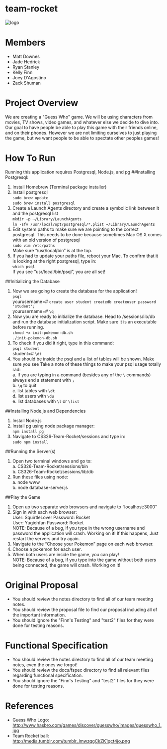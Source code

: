 team-rocket
===========

![logo](https://github.com/stanleyrya/CS326-Team-Rocket/raw/master/docs/logo.png)

Members
========
 - Matt Downes
 - Jade Hedrick
 - Ryan Stanley
 - Kelly Finn
 - Joey D'Agostino
 - Zack Shuman

# Project Overview

We are creating a "Guess Who" game. 
We will be using characters from movies, TV shows, video games, and whatever else we decide to dive into. 
Our goal to have people be able to play this game with their friends online, and on their phones. 
However we are not limiting ourselves to just playing the game, 
but we want people to be able to spectate other peoples games!

# How To Run  

Running this application requires Postgresql, Node.js, and pg
##Installing Postgresql:
1. Install Homebrew (Terminal package installer)  
2. Install postgresql  
`sudo brew update`  
`sudo brew install postgresql`  
3. Create a Launch Agents directory and create a symbolic link between it and the postgresql list  
`mkdir -p ~/Library/LaunchAgents`  
`ln -sfv /usr/local/opt/postgresql/*.plist ~/Library/LaunchAgents`  
4. Edit system paths to make sure we are pointing to the correct postgresql. This needs to be done because sometimes Mac OS X comes with an old version of postgresql  
`sudo vim /etc/paths`  
 	Make sure “/usr/local/bin” is at the top.  
5. If you had to update your paths file, reboot your Mac. To confirm that it is looking at the right postgresql, type in:  
`which psql`  
	If you see “usr/local/bin/psql”, you are all set!  

##Initializing the Database
1. Now we are going to create the database for the application!  
`psql`  
yourusername=# `create user student createdb createuser password 'student';`  
yourusername=# `\q`  
2. Now you are ready to initialize the database. Head to /sessions/lib/db and run the database initialization script. Make sure it is an executable before running.  
`chmod +x init-pokemon-db.sh`  
`./init-pokemon-db.sh`  
3. To check if you did it right, type in this command:  
`psql student`  
student=# `\dt`  
4. You should be inside the psql and a list of tables will be shown. Make sure you see  Take a note of these things to make your psql usage totally rad:  
a. If you are typing in a command (besides any of the `\` commands) always end a statement with `;`  
b. `\q` to quit  
c. list tables with `\dt`  
d. list users with `\du`  
e. list databases with `\l` or `\list`  

##Installing Node.js and Dependencies
1. Install Node.js  
2. Install pg using node package manager:  
`npm install pg`  
3. Navigate to CS326-Team-Rocket/sessions and type in:  
`sudo npm install` 

##Running the Server(s)
1. Open two terminal windows and go to:  
a. CS326-Team-Rocket/sessions/bin  
b. CS326-Team-Rocket/sessions/lib/db  
2. Run these files using node:  
a. node www  
b. node database-server.js  

##Play the Game
1. Open up two separate web browsers and navigate to “localhost:3000”  
2. Sign in with each web browser:  
User: SquirtleLover    Password: Rocket  
User: Yugiohfan        Password: Rocket  
NOTE: Because of a bug, if you type in the wrong username and password the application will crash. Working on it! If this happens, Just restart the servers and try again.  
3. Navigate to the “Choose your Pokemon” page on each web browser.  
4. Choose a pokemon for each user.  
5. When both users are inside the game, you can play!  
NOTE: Because of a bug, if you type into the game without both users being connected, the game will crash. Working on it!  

# Original Proposal
 - You should review the notes directory to find all of our team meeting notes.
 - You should review the proposal file to find our proposal including all of the important information.
 - You should ignore the "Finn's Testing" and "test2" files for they were done for testing reasons.
 
# Functional Specification
 - You should review the notes directory to find all of our team meeting notes, even the ones we forgot!
 - You should review the docs/fspec directory to find all relevant files regarding functional specification.
 - You should ignore the "Finn's Testing" and "test2" files for they were done for testing reasons.

# References
 - Guess Who Logo: http://www.hasbro.com/games/discover/guesswho/images/guesswho_1.jpg
 - Team Rocket ball: http://media.tumblr.com/tumblr_lmwzqgCkZK1qct4jo.png 
